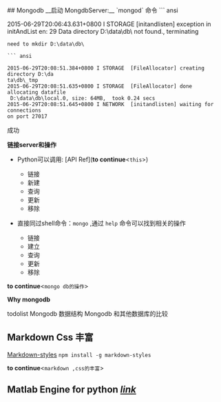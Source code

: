 <link href="http://github.com/yrgoldteeth/darkdowncss/raw/master/darkdown.css"rel="stylesheet"></link> 
## Mongodb
__启动 MongdbServer:__ 
`mongod` 命令
``` ansi

2015-06-29T20:06:43.631+0800 I STORAGE  [initandlisten] exception in initAndList
en: 29 Data directory D:\data\db\ not found., terminating

```
need to mkdir D:\data\db\

``` ansi

2015-06-29T20:08:51.384+0800 I STORAGE  [FileAllocator] creating directory D:\da
ta\db\_tmp
2015-06-29T20:08:51.635+0800 I STORAGE  [FileAllocator] done allocating datafile
 D:\data\db\local.0, size: 64MB,  took 0.24 secs
2015-06-29T20:08:51.645+0800 I NETWORK  [initandlisten] waiting for connections
on port 27017

```
成功

__链接server和操作__

- Python可以调用: [API Ref](__to continue__<`this`>)

  - 链接
  - 新建
  - 查询
  - 更新
  - 移除

- 直接同过shell命令：`mongo` ,通过 `help` 命令可以找到相关的操作
   - 链接
   - 建立
   - 查询
   - 更新
   - 移除

__to continue__<`mongo db的操作`>

__Why mongodb__

todolist 
Mongodb 数据结构 
Mongodb 和其他数据库的比较


## Markdown Css 丰富
[Markdown-styles](https://github.com/mixu/markdown-styles)
`npm install -g markdown-styles`

__to continue__<`markdown ,css的丰富`>

## Matlab Engine for python [_link_](http://cn.mathworks.com/help/matlab/matlab-engine-for-python.html)





